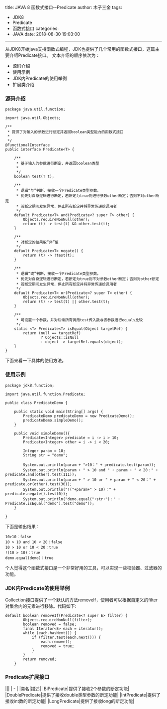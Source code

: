 title: JAVA 8 函数式接口--Predicate
author: 木子三金
tags:
  - JDK8
  - Predicate
  - 函数式接口
categories:
  - JAVA
date: 2018-08-30 19:03:00
---
从JDK8开始java支持函数式编程，JDK也提供了几个常用的函数式接口，这篇主要介绍Predicate接口。
文本介绍的顺序依次为：

- 源码介绍
- 使用示例
- JDK内Predicate的使用举例
- 扩展类介绍

<!-- more -->

### 源码介绍
```
package java.util.function;

import java.util.Objects;

/**
 * 提供了对输入的参数进行断定并返回boolean类型能力的函数式接口
 *
 */
@FunctionalInterface
public interface Predicate<T> {

    /**
     * 基于输入的参数进行断定，并返回boolean类型
     *
     */
    boolean test(T t);

    /**
     * 逻辑“与”判断，接收一个Predicate类型参数。
     * 优先对自身逻辑进行断定，若断定为true则进行参数other断定；否则不对other断定
     * 若断定期间发生异常，停止所有断定并将异常传递给调用者
     */
    default Predicate<T> and(Predicate<? super T> other) {
        Objects.requireNonNull(other);
        return (t) -> test(t) && other.test(t);
    }

    /**
     * 对断定的结果取“非”值
     */
    default Predicate<T> negate() {
        return (t) -> !test(t);
    }

    /**
     * 逻辑“或”判断，接收一个Predicate类型参数。
     * 优先对自身逻辑进行断定，若断定为true则不对参数other断定；否则对other断定
     * 若断定期间发生异常，停止所有断定并将异常传递给调用者
     */
    default Predicate<T> or(Predicate<? super T> other) {
        Objects.requireNonNull(other);
        return (t) -> test(t) || other.test(t);
    }

    /**
     * 可设置一个参数，并对后续所有调用test传入数与该参数进行equals比较
     */
    static <T> Predicate<T> isEqual(Object targetRef) {
        return (null == targetRef)
                ? Objects::isNull
                : object -> targetRef.equals(object);
    }
}
```
下面来看一下具体的使用方法。

### 使用示例
```
package jdk8.function;

import java.util.function.Predicate;

public class PredicateDemo {

    public static void main(String[] args) {
        PredicateDemo predicateDemo = new PredicateDemo();
        predicateDemo.simpleDemo();
    }

    public void simpleDemo(){
        Predicate<Integer> predicate = i -> i > 10;
        Predicate<Integer> other = i -> i < 20;

        Integer param = 10;
        String str = "demo";

        System.out.println(param + ">10：" + predicate.test(param));
        System.out.println(param + " > 10 and " + param + " < 20：" + predicate.and(other).test(111));
        System.out.println(param + " > 10 or " + param + " < 20：" + predicate.or(other).test(30));
        System.out.println("!("+param+" > 10)：" + predicate.negate().test(0));
        System.out.println("demo.equal("+str+")：" + Predicate.isEqual("demo").test("demo"));
    }

}

```
下面是输出结果：
```
10>10：false
10 > 10 and 10 < 20：false
10 > 10 or 10 < 20：true
!(10 > 10)：true
demo.equal(demo)：true
```
个人觉得这个函数式接口是一个非常好用的工具，可以实现一些校验器、过滤器的功能。
### JDK内Predicate的使用举例
Collection接口提供了一个默认的方法removeIf，使用者可以根据自定义的filter对集合内的元素进行移除。代码如下:
```
default boolean removeIf(Predicate<? super E> filter) {
        Objects.requireNonNull(filter);
        boolean removed = false;
        final Iterator<E> each = iterator();
        while (each.hasNext()) {
            if (filter.test(each.next())) {
                each.remove();
                removed = true;
            }
        }
        return removed;
    }
```

### Predicate扩展接口
|||
| - |
|类名|描述|
|BiPredicate|提供了接收2个参数的断定功能|
|DoublePredicate|提供了接收double类型参数的断定功能|
|IntPredicate|提供了接收int数的断定功能|
|LongPredicate|提供了接收long的断定功能|
